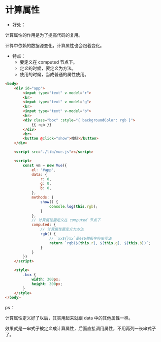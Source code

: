 # 计算属性

- 好处：

计算属性的作用是为了提高代码的复用。

计算中依赖的数据源变化，计算属性也会跟着变化。

- 特点：
  - 要定义在 computed 节点下。
  - 定义的时候，要定义为方法。
  - 使用的时候，当成普通的属性使用。

```html
<body>
    <div id="app">
        <input type="text" v-model="r">
        <br>
        <input type="text" v-model="g">
        <br>
        <input type="text" v-model="b">
        <hr>
        <div class="box" :style="{ backgroundColor: rgb }">
            {{ rgb }}
        </div>
        <br>
        <button @click="show">按钮</button>
    </div>

    <script src="./lib/vue.js"></script>

    <script>
        const vm = new Vue({
            el: '#app',
            data: {
                r: 0,
                g: 0,
                b: 0,
            },
            methods: {
                show() {
                    console.log(this.rgb);
                }
            },
            // 计算属性要定义在 computed 节点下
            computed: {
                // 计算属性要定义为方法
                rgb() {
                    // `xx${}xx`是es6模板字符串写法
                    return `rgb(${this.r}, ${this.g}, ${this.b})`;
                }
            }
        })
    </script>

    <style>
        .box {
            width: 300px;
            height: 300px;
        }
    </style>
</body>
```

ps：

计算属性定义好了以后，其实用起来就跟 data 中的其他属性一样。

效果就是一串式子被定义成计算属性，后面直接调用属性，不用再列一长串式子了。